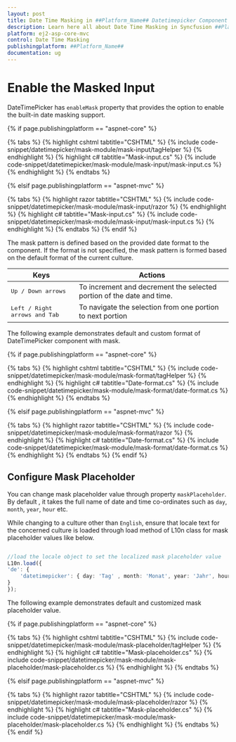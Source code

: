 ```yaml
---
layout: post
title: Date Time Masking in ##Platform_Name## Datetimepicker Component
description: Learn here all about Date Time Masking in Syncfusion ##Platform_Name## Datetimepicker component and more.
platform: ej2-asp-core-mvc
control: Date Time Masking
publishingplatform: ##Platform_Name##
documentation: ug
---
```



# Enable the Masked Input

DateTimePicker has `enableMask` property that provides the option to enable the built-in date masking support.

{% if page.publishingplatform == "aspnet-core" %}

{% tabs %}
{% highlight cshtml tabtitle="CSHTML" %}
{% include code-snippet/datetimepicker/mask-module/mask-input/tagHelper %}
{% endhighlight %}
{% highlight c# tabtitle="Mask-input.cs" %}
{% include code-snippet/datetimepicker/mask-module/mask-input/mask-input.cs %}
{% endhighlight %}
{% endtabs %}

{% elsif page.publishingplatform == "aspnet-mvc" %}

{% tabs %}
{% highlight razor tabtitle="CSHTML" %}
{% include code-snippet/datetimepicker/mask-module/mask-input/razor %}
{% endhighlight %}
{% highlight c# tabtitle="Mask-input.cs" %}
{% include code-snippet/datetimepicker/mask-module/mask-input/mask-input.cs %}
{% endhighlight %}
{% endtabs %}
{% endif %}



The mask pattern is defined based on the provided date format to the component. If the format is not specified, the mask pattern is formed based on the default format of the current culture.

| **Keys** | **Actions** |
| --- | --- |
| <kbd>Up / Down arrows</kbd> | To increment and decrement the selected portion of the date and time. |
| <kbd>Left / Right arrows and Tab</kbd> | To navigate the selection from one portion to next portion |

The following example demonstrates default and custom format of DateTimePicker component with mask.

{% if page.publishingplatform == "aspnet-core" %}

{% tabs %}
{% highlight cshtml tabtitle="CSHTML" %}
{% include code-snippet/datetimepicker/mask-module/mask-format/tagHelper %}
{% endhighlight %}
{% highlight c# tabtitle="Date-format.cs" %}
{% include code-snippet/datetimepicker/mask-module/mask-format/date-format.cs %}
{% endhighlight %}
{% endtabs %}

{% elsif page.publishingplatform == "aspnet-mvc" %}

{% tabs %}
{% highlight razor tabtitle="CSHTML" %}
{% include code-snippet/datetimepicker/mask-module/mask-format/razor %}
{% endhighlight %}
{% highlight c# tabtitle="Date-format.cs" %}
{% include code-snippet/datetimepicker/mask-module/mask-format/date-format.cs %}
{% endhighlight %}
{% endtabs %}
{% endif %}



## Configure Mask Placeholder

You can change mask placeholder value through property `maskPlaceholder`. By default , it takes the full name of date and time co-ordinates such as `day`, `month`, `year`, `hour` etc.

While changing to a culture other than `English`, ensure that locale text for the concerned culture is loaded through load method of L10n class for mask placeholder values like below.

```typescript

//load the locale object to set the localized mask placeholder value
L10n.load({
'de': {
    'datetimepicker': { day: 'Tag' , month: 'Monat', year: 'Jahr', hour: 'Stunde' ,minute: 'Minute', second:'Sekunden' }
}
});

```

The following example demonstrates default and customized mask placeholder value.

{% if page.publishingplatform == "aspnet-core" %}

{% tabs %}
{% highlight cshtml tabtitle="CSHTML" %}
{% include code-snippet/datetimepicker/mask-module/mask-placeholder/tagHelper %}
{% endhighlight %}
{% highlight c# tabtitle="Mask-placeholder.cs" %}
{% include code-snippet/datetimepicker/mask-module/mask-placeholder/mask-placeholder.cs %}
{% endhighlight %}
{% endtabs %}

{% elsif page.publishingplatform == "aspnet-mvc" %}

{% tabs %}
{% highlight razor tabtitle="CSHTML" %}
{% include code-snippet/datetimepicker/mask-module/mask-placeholder/razor %}
{% endhighlight %}
{% highlight c# tabtitle="Mask-placeholder.cs" %}
{% include code-snippet/datetimepicker/mask-module/mask-placeholder/mask-placeholder.cs %}
{% endhighlight %}
{% endtabs %}
{% endif %}


